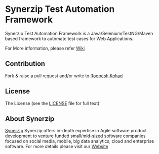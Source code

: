 # Synerzip Test Automation Framework

Synerzip Test Automation Framework is a Java/Selenium/TestNG/Maven based framework to automate test cases for Web Applications. 

For More information, please refer [Wiki](https://github.com/Synerzip/synerzip-automation-framework/wiki)

## Contribution

Fork & raise a pull request and/or write to [Roopesh Kohad](mailto:roopesh.kohad@synerzip.com)

## License

The License (see the [LICENSE](https://github.com/Synerzip/angular-calendar-directive/blob/master/LICENSE) file for full text)

## About Synerzip

[Synerzip](www.synerzip.com) Synerzip offers in-depth expertise in Agile software product development to venture funded small/mid-sized software companies focused on social media, mobile, big data analytics, cloud and enterprise software. For more details please visit our [Website](www.synerzip.com)
